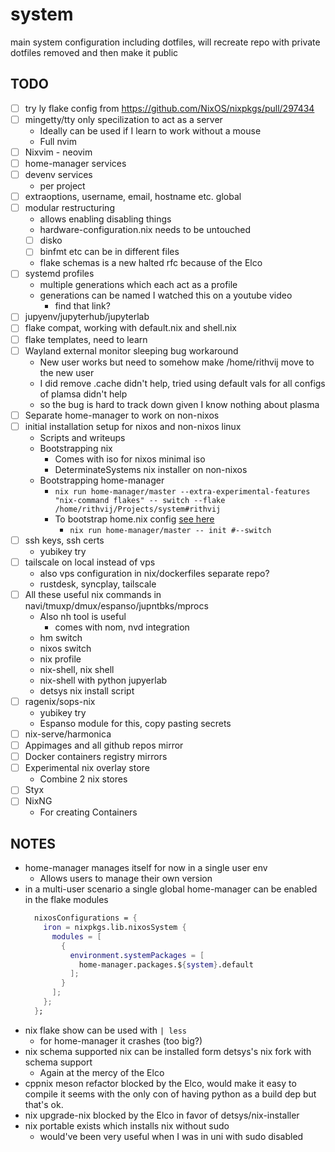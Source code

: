 # system
main system configuration including dotfiles, will recreate repo with private dotfiles removed and then make it public

## TODO
- [ ] try ly flake config from https://github.com/NixOS/nixpkgs/pull/297434
- [ ] mingetty/tty only specilization to act as a server
    - Ideally can be used if I learn to work without a mouse
    - Full nvim
- [ ] Nixvim - neovim
- [ ] home-manager services
- [ ] devenv services
    - per project
- [ ] extraoptions, username, email, hostname etc. global
- [ ] modular restructuring
    - allows enabling disabling things
    - hardware-configuration.nix needs to be untouched
    - [ ] disko
    - [ ] binfmt etc can be in different files
    - flake schemas is a new halted rfc because of the Elco
- [ ] systemd profiles
    - multiple generations which each act as a profile
    - generations can be named I watched this on a youtube video
        - find that link?
- [ ] jupyenv/jupyterhub/jupyterlab
- [ ] flake compat, working with default.nix and shell.nix
- [ ] flake templates, need to learn
- [ ] Wayland external monitor sleeping bug workaround
    - New user works but need to somehow make /home/rithvij move to the new user
    - I did remove .cache didn't help, tried using default vals for all configs of plamsa
        didn't help
    - so the bug is hard to track down given I know nothing about plasma
- [ ] Separate home-manager to work on non-nixos
- [ ] initial installation setup for nixos and non-nixos linux
    - Scripts and writeups
    - Bootstrapping nix
        - Comes with iso for nixos minimal iso
        - DeterminateSystems nix installer on non-nixos
    - Bootstrapping home-manager
        - `nix run home-manager/master --extra-experimental-features "nix-command flakes" -- switch --flake /home/rithvij/Projects/system#rithvij`
        - To bootstrap home.nix config [see here](https://nix-community.github.io/home-manager/index.xhtml#sec-flakes-standalone)
            - `nix run home-manager/master -- init #--switch`
- [ ] ssh keys, ssh certs
    - yubikey try
- [ ] tailscale on local instead of vps
    - also vps configuration in nix/dockerfiles separate repo?
    - rustdesk, syncplay, tailscale
- [ ] All these useful nix commands in navi/tmuxp/dmux/espanso/jupntbks/mprocs
    - Also nh tool is useful
        - comes with nom, nvd integration
    - hm switch
    - nixos switch
    - nix profile
    - nix-shell, nix shell
    - nix-shell with python jupyerlab
    - detsys nix install script
- [ ] ragenix/sops-nix
    - yubikey try
    - Espanso module for this, copy pasting secrets
- [ ] nix-serve/harmonica
- [ ] Appimages and all github repos mirror
- [ ] Docker containers registry mirrors
- [ ] Experimental nix overlay store
    - Combine 2 nix stores
- [ ] Styx
- [ ] NixNG
    - For creating Containers

## NOTES

- home-manager manages itself for now in a single user env
    - Allows users to manage their own version
- in a multi-user scenario a single global home-manager can be enabled in the flake modules
    ```nix
      nixosConfigurations = {
        iron = nixpkgs.lib.nixosSystem {
          modules = [
            {
              environment.systemPackages = [
                home-manager.packages.${system}.default
              ];
            }
          ];
        };
      };
    ```
- nix flake show can be used with `| less`
    - for home-manager it crashes (too big?)
- nix schema supported nix can be installed form detsys's nix fork with schema support
    - Again at the mercy of the Elco
- cppnix meson refactor blocked by the Elco, would make it easy to compile it seems with the only con of having python as a build dep but that's ok.
- nix upgrade-nix blocked by the Elco in favor of detsys/nix-installer
- nix portable exists which installs nix without sudo
    - would've been very useful when I was in uni with sudo disabled


